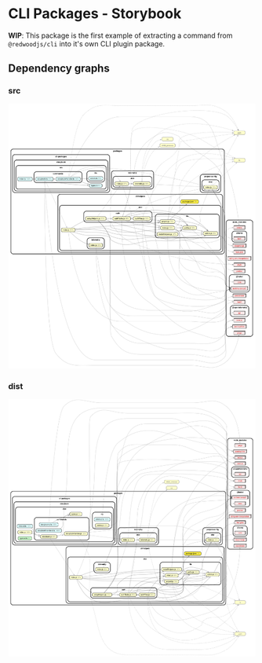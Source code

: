 # CLI Packages - Storybook

**WIP**: This package is the first example of extracting a command from `@redwoodjs/cli` into it's own CLI plugin package.

<!-- Until we get rid of `@redwoodjs/telemetry` or solve its or one of its dependencies circular dependency issue, we can't use packagephobia to calcuate the size. It times out. -->

<!-- ## Package size

| Version                                                                           | Publish | Install |
| :-------------------------------------------------------------------------------- | :------ | :------ |
| [v6.0.0-...](https://packagephobia.com/result?p=%40redwoodjs%2Fcli-storybook) |         |         | -->

## Dependency graphs

### src

![src](./dependencyGraph.src.svg)

### dist

![dist](./dependencyGraph.dist.svg)
